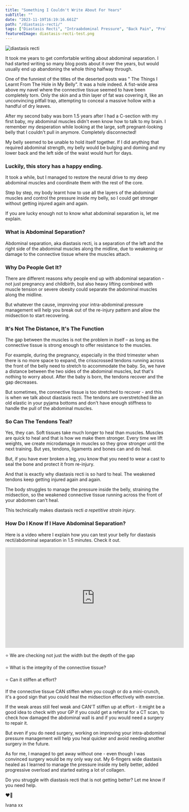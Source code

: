 ```yaml
---
title: "Something I Couldn't Write About For Years"
subTitle: ""
date: "2023-11-19T16:19:16.661Z"
path: "/diastasis-recti/"
tags: ["Diastasis Recti", "Intraabdominal Pressure", "Back Pain", "Prolapse", "Core Rehab", ""]
featuredImage: diastasis-recti-test.png
---
```


![diastasis recti](diastasis-recti-test.png)

It took me years to get comfortable writing about abdominal separation. I had started writing so many blog posts about it over the years, but would usually end up abandoning the whole thing halfway through.

One of the funniest of the titles of the deserted posts was " The Things I Learnt From The Hole in My Belly". It was a hole indeed. A fist-wide area above my navel where the connective tissue seemed to have been completely torn. Only the skin and a thin layer of fat was covering it, like an unconvincing pitfall trap, attempting to conceal a massive hollow with a handful of dry leaves.

After my second baby was born 1.5 years after I had a C-section with my first baby, my abdominal muscles didn't even know how to talk to my brain. I remember my desperation while looking at the large, soft pregnant-looking belly that I couldn't pull in anymore. Completely disconnected!

My belly seemed to be unable to hold itself together. If I did anything that required abdominal strength, my belly would be bulging and doming and my lower back and the left side of the waist would hurt for days. 

### Luckily, this story has a happy ending.

It took a while, but I managed to restore the neural drive to my deep abdominal muscles and coordinate them with the rest of the core. 

Step by step, my body learnt how to use all the layers of the abdominal muscles and control the pressure inside my belly, so I could get stronger without getting injured again and again.

If you are lucky enough not to know what abdominal separation is, let me explain.

### What is Abdominal Separation?

Abdominal separation, aka diastasis recti, is a separation of the left and the right side of the abdominal muscles along the midline, due to weakening or damage to the connective tissue where the muscles attach.

### Why Do People Get It?

There are different reasons why people end up with abdominal separation - not just pregnancy and childbirth, but also heavy lifting combined with muscle tension or severe obesity could separate the abdominal muscles along the midline.

But whatever the cause, improving your intra-abdominal pressure management will help you break out of the re-injury pattern and allow the midsection to start recovering.

### It's Not The Distance, It's The Function

The gap between the muscles is not the problem in itself – as long as the connective tissue is strong enough to offer resistance to the muscles. 

For example, during the pregnancy, especially in the third trimester when there is no more space to expand, the crisscrossed tendons running across the front of the belly need to stretch to accommodate the baby. So, we have a distance between the two sides of the abdominal muscles, but that's nothing to worry about. After the baby is born, the tendons recover and the gap decreases. 

But sometimes, the connective tissue is too stretched to recover - and this is when we talk about diastasis recti. The tendons are overstretched like an old elastic in your pyjama bottoms and don't have enough stiffness to handle the pull of the abdominal muscles.

### So Can The Tendons Teal?

Yes, they can. Soft tissues take much longer to heal than muscles. Muscles are quick to heal and that is how we make them stronger. Every time we lift weights, we create microdamage in muscles so they grow stronger until the next training. But yes, tendons, ligaments and bones can and do heal. 

But, if you have ever broken a leg, you know that you need to wear a cast to seal the bone and protect it from re-injury. 

And that is exactly why diastasis recti is so hard to heal. The weakened tendons keep getting injured again and again. 

The body struggles to manage the pressure inside the belly, straining the midsection, so the weakened connective tissue running across the front of your abdomen can't heal.

This technically makes diastasis recti *a repetitive strain injury*.

### How Do I Know If I Have Abdominal Separation? 

Here is a video where I explain how you can test your belly for diastasis recti/abdominal separation in 1.5 minutes. Check it out.

<iframe width="560" height="315" src="https://www.youtube.com/embed/KIMYV4kLoiI?si=HQyyhMkrFNtE5TYb" title="YouTube video player" frameborder="0" allow="accelerometer; autoplay; clipboard-write; encrypted-media; gyroscope; picture-in-picture; web-share" allowfullscreen></iframe>

⭐ We are checking not just the width but the depth of the gap

⭐ What is the integrity of the connective tissue?

⭐ Can it stiffen at effort?

If the connective tissue CAN stiffen when you cough or do a mini-crunch, it's a good sign that you could heal the midsection effectively with exercise.

If the weak areas still feel weak and CAN'T stiffen up at effort - it might be a good idea to check with your GP if you could get a referral for a CT scan, to check how damaged the abdominal wall is and if you would need a surgery to repair it.

But even if you do need surgery, working on improving your intra-abdominal pressure management will help you heal quicker and avoid needing another surgery in the future.

As for me, I managed to get away without one - even though I was convinced surgery would be my only way out. My 6-fingers wide diastasis healed as I learned to manage the pressure inside my belly better, added progressive overload and started eating a lot of collagen.

Do you struggle with diastasis recti that is not getting better? Let me know if you need help.

❤️💪

Ivana xx

